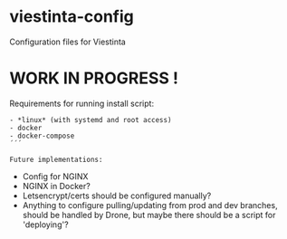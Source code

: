 # viestinta-config
Configuration files for Viestinta

# WORK IN PROGRESS !

Requirements for running install script: 
```
- *linux* (with systemd and root access)
- docker
- docker-compose
´´´

Future implementations:
```
- Config for NGINX
- NGINX in Docker?
- Letsencrypt/certs should be configured manually?
- Anything to configure pulling/updating from prod and dev branches,
should be handled by Drone, but maybe there should be a script for 'deploying'?
```
